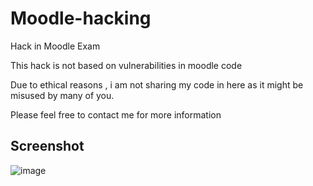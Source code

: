 # Moodle-hacking
Hack in Moodle Exam

This hack is not based on vulnerabilities in moodle code

Due to ethical reasons , i am not sharing my code in here as it might be misused by many of you.

Please feel free to contact me for more information

## Screenshot

![image]()
